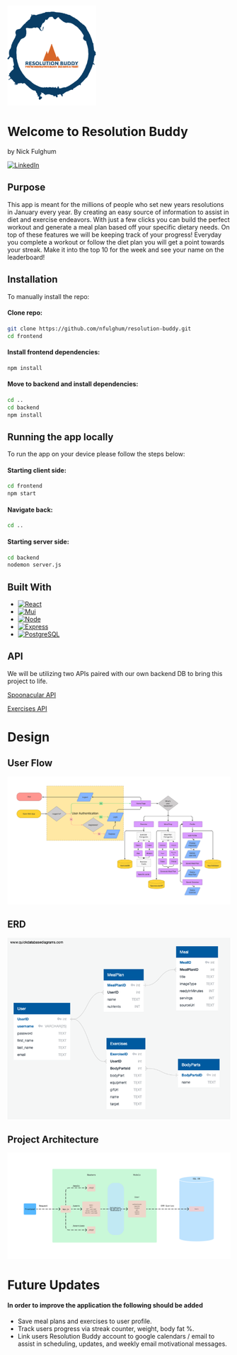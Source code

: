 <img src="Logo.png" alt="img" width="200"/>

# Welcome to Resolution Buddy

by Nick Fulghum

[![LinkedIn][linkedin-shield]][linkedin-url]


## Purpose

This app is meant for the millions of people who set new years resolutions in January every year. By creating an easy source of information to assist in diet and exercise endeavors. With just a few clicks you can build the perfect workout and generate a meal plan based off your specific dietary needs. On top of these features we will be keeping track of your progress! Everyday you complete a workout or follow the diet plan you will get a point towards your streak. Make it into the top 10 for the week and see your name on the leaderboard!

## Installation

To manually install the repo:

#### Clone repo:
```bash
git clone https://github.com/nfulghum/resolution-buddy.git
cd frontend
```
#### Install frontend dependencies:

```bash
npm install
```

#### Move to backend and install dependencies:

```bash
cd .. 
cd backend
npm install
```

## Running the app locally

To run the app on your device please follow the steps below:

#### Starting client side:

```bash
cd frontend
npm start
```

#### Navigate back:

```bash
cd ..
```

#### Starting server side:

```bash
cd backend
nodemon server.js
```

## Built With

* [![React][React.js]][React-url]
* [![Mui][MaterialUI]][MaterialUI-url]
* [![Node][Node.js]][Node-url]
* [![Express][Express]][Express-url]
* [![PostgreSQL][PostgreSQL]][PostgreSQL]

## API 

We will be utilizing two APIs paired with our own backend DB to bring this project to life.

[Spoonacular API](https://spoonacular.com/food-api)

[Exercises API](https://api-ninjas.com/api/exercises)


# Design

## User Flow

![Alt text](/ResolutionBuddy.jpg)

## ERD

![Alt text](/QuickDBD-ResolutionBuddy.png)

## Project Architecture
  
![Alt text](/Resolution-buddy-diagram.jpg)

# Future Updates

#### In order to improve the application the following should be added

* Save meal plans and exercises to user profile.
* Track users progress via streak counter, weight, body fat %.
* Link users Resolution Buddy account to google calendars / email to assist in scheduling, updates, and weekly email motivational messages. 

[linkedin-shield]: https://img.shields.io/badge/-LinkedIn-black.svg?style=for-the-badge&logo=linkedin&colorB=555
[linkedin-url]: https://www.linkedin.com/in/nick-fulghum-7835a3234/
[React.js]: https://img.shields.io/badge/React-20232A?style=for-the-badge&logo=react&logoColor=61DAFB
[React-url]: https://reactjs.org/
[PostgreSQL]: https://img.shields.io/badge/PostgreSQL-316192?style=for-the-badge&logo=postgresql&logoColor=white
[PostgreSQL-url]: https://www.postgresql.org/
[Express]: https://img.shields.io/badge/Express.js-000000?style=for-the-badge&logo=express&logoColor=white
[Express-url]: https://expressjs.com/
[MaterialUI]: https://img.shields.io/badge/Material%20UI-007FFF?style=for-the-badge&logo=mui&logoColor=white
[MaterialUI-url]: https://mui.com/
[Node.js]: https://img.shields.io/badge/Node.js-339933?style=for-the-badge&logo=nodedotjs&logoColor=white
[Node-url]: https://nodejs.org/en/